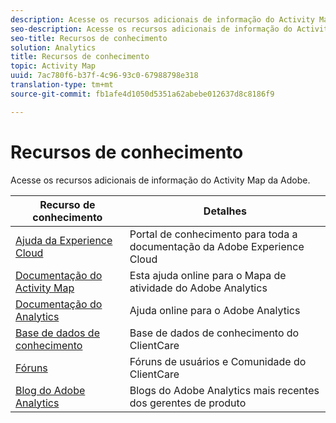 ```yaml
---
description: Acesse os recursos adicionais de informação do Activity Map da Adobe.
seo-description: Acesse os recursos adicionais de informação do Activity Map da Adobe.
seo-title: Recursos de conhecimento
solution: Analytics
title: Recursos de conhecimento
topic: Activity Map
uuid: 7ac780f6-b37f-4c96-93c0-67988798e318
translation-type: tm+mt
source-git-commit: fb1afe4d1050d5351a62abebe012637d8c8186f9

---
```



# Recursos de conhecimento

Acesse os recursos adicionais de informação do Activity Map da Adobe.

| Recurso de conhecimento | Detalhes |
|---|---|
| [Ajuda da Experience Cloud](https://helpx.adobe.com/support/experience-cloud.html) | Portal de conhecimento para toda a documentação da Adobe Experience Cloud |
| [Documentação do Activity Map ](/help/analyze/activity-map/activity-map.md) | Esta ajuda online para o Mapa de atividade do Adobe Analytics |
| [Documentação do Analytics](/help/landing/home.md) | Ajuda online para o Adobe Analytics |
| [Base de dados de conhecimento](https://helpx.adobe.com/support/analytics.html) | Base de dados de conhecimento do ClientCare |
| [Fóruns](https://forums.adobe.com/community/experience-cloud/analytics-cloud/analytics) | Fóruns de usuários e Comunidade do ClientCare |
| [Blog do Adobe Analytics](https://blogs.adobe.com/digitalmarketing/analytics/) | Blogs do Adobe Analytics mais recentes dos gerentes de produto |
